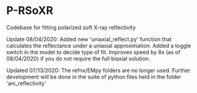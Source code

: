 # P-RSoXR
Codebase for fitting polarized soft X-ray reflectivity

Update 08/04/2020: Added new 'uniaxial_reflect.py' function that calculates the reflectance under a uniaxial approximation. Added a toggle switch in the model to decide type of fit. Improves speed by 8x (as of 08/04/2020) if you do not require the full biaxial solution.

Updated 07/13/2020: The refnx/EMpy folders are no longer used. Further development will be done in the suite of python files held in the folder 'ani_reflectivity'
